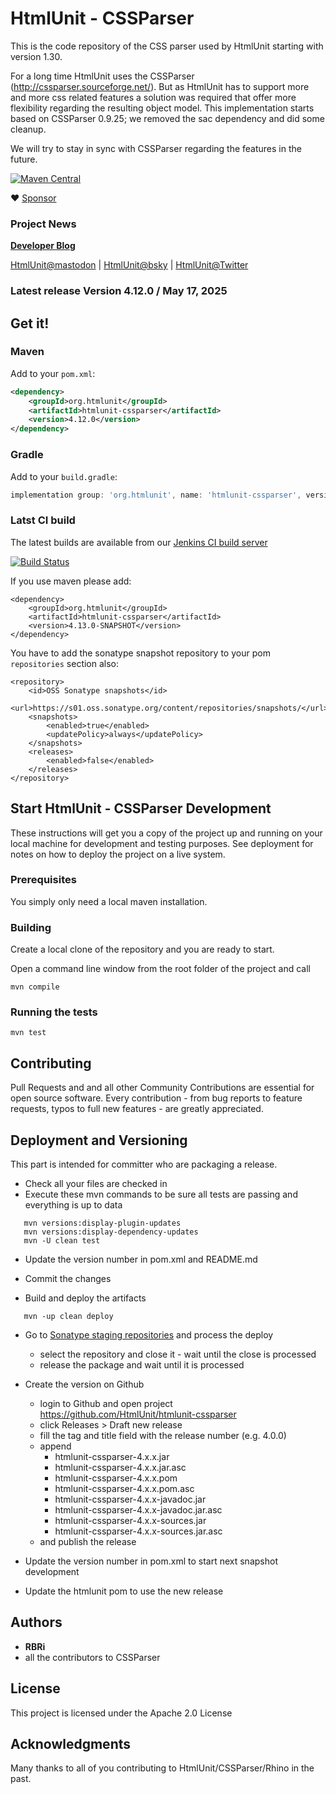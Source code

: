 # HtmlUnit - CSSParser

This is the code repository of the CSS parser used by HtmlUnit starting with version 1.30.

For a long time HtmlUnit uses the CSSParser (http://cssparser.sourceforge.net/). But as HtmlUnit has to support more
and more css related features a solution was required that offer more flexibility regarding the resulting object model.
This implementation starts based on CSSParser 0.9.25; we removed the sac dependency and did some cleanup.

We will try to stay in sync with CSSParser regarding the features in the future.

[![Maven Central](https://maven-badges.herokuapp.com/maven-central/org.htmlunit/htmlunit-cssparser/badge.svg)](https://maven-badges.herokuapp.com/maven-central/org.htmlunit/htmlunit-cssparser)

:heart: [Sponsor](https://github.com/sponsors/rbri)

### Project News

**[Developer Blog](https://htmlunit.github.io/htmlunit-blog/)**

[HtmlUnit@mastodon](https://fosstodon.org/@HtmlUnit) | [HtmlUnit@bsky](https://bsky.app/profile/htmlunit.bsky.social) | [HtmlUnit@Twitter](https://twitter.com/HtmlUnit)

### Latest release Version 4.12.0 / May 17, 2025

## Get it!

### Maven

Add to your `pom.xml`:

```xml
<dependency>
    <groupId>org.htmlunit</groupId>
    <artifactId>htmlunit-cssparser</artifactId>
    <version>4.12.0</version>
</dependency>
```

### Gradle

Add to your `build.gradle`:

```groovy
implementation group: 'org.htmlunit', name: 'htmlunit-cssparser', version: '4.12.0'
```



### Latst CI build
The latest builds are available from our
[Jenkins CI build server](https://jenkins.wetator.org/job/HtmlUnit%20-%20CSS%20Parser/ "HtmlUnit - CSS Parser CI")

[![Build Status](https://jenkins.wetator.org/buildStatus/icon?job=HtmlUnit+-+CSS+Parser)](https://jenkins.wetator.org/job/HtmlUnit%20-%20CSS%20Parser/)

If you use maven please add:

    <dependency>
        <groupId>org.htmlunit</groupId>
        <artifactId>htmlunit-cssparser</artifactId>
        <version>4.13.0-SNAPSHOT</version>
    </dependency>

You have to add the sonatype snapshot repository to your pom `repositories` section also:

    <repository>
        <id>OSS Sonatype snapshots</id>
        <url>https://s01.oss.sonatype.org/content/repositories/snapshots/</url>
        <snapshots>
            <enabled>true</enabled>
            <updatePolicy>always</updatePolicy>
        </snapshots>
        <releases>
            <enabled>false</enabled>
        </releases>
    </repository>


## Start HtmlUnit - CSSParser Development

These instructions will get you a copy of the project up and running on your local machine for development and testing purposes. See deployment for notes on how to deploy the project on a live system.

### Prerequisites

You simply only need a local maven installation.


### Building

Create a local clone of the repository and you are ready to start.

Open a command line window from the root folder of the project and call

```
mvn compile
```

### Running the tests

```
mvn test
```

## Contributing

Pull Requests and and all other Community Contributions are essential for open source software.
Every contribution - from bug reports to feature requests, typos to full new features - are greatly appreciated.

## Deployment and Versioning

This part is intended for committer who are packaging a release.

* Check all your files are checked in
* Execute these mvn commands to be sure all tests are passing and everything is up to data

```
   mvn versions:display-plugin-updates
   mvn versions:display-dependency-updates
   mvn -U clean test
```

* Update the version number in pom.xml and README.md
* Commit the changes


* Build and deploy the artifacts 

```
   mvn -up clean deploy
```

* Go to [Sonatype staging repositories](https://s01.oss.sonatype.org/index.html#stagingRepositories) and process the deploy
  - select the repository and close it - wait until the close is processed
  - release the package and wait until it is processed

* Create the version on Github
    * login to Github and open project https://github.com/HtmlUnit/htmlunit-cssparser
    * click Releases > Draft new release
    * fill the tag and title field with the release number (e.g. 4.0.0)
    * append 
        * htmlunit-cssparser-4.x.x.jar
        * htmlunit-cssparser-4.x.x.jar.asc 
        * htmlunit-cssparser-4.x.x.pom
        * htmlunit-cssparser-4.x.x.pom.asc 
        * htmlunit-cssparser-4.x.x-javadoc.jar
        * htmlunit-cssparser-4.x.x-javadoc.jar.asc
        * htmlunit-cssparser-4.x.x-sources.jar
        * htmlunit-cssparser-4.x.x-sources.jar.asc
    * and publish the release 

* Update the version number in pom.xml to start next snapshot development
* Update the htmlunit pom to use the new release

## Authors

* **RBRi**
* all the contributors to CSSParser

## License

This project is licensed under the Apache 2.0 License

## Acknowledgments

Many thanks to all of you contributing to HtmlUnit/CSSParser/Rhino in the past.
